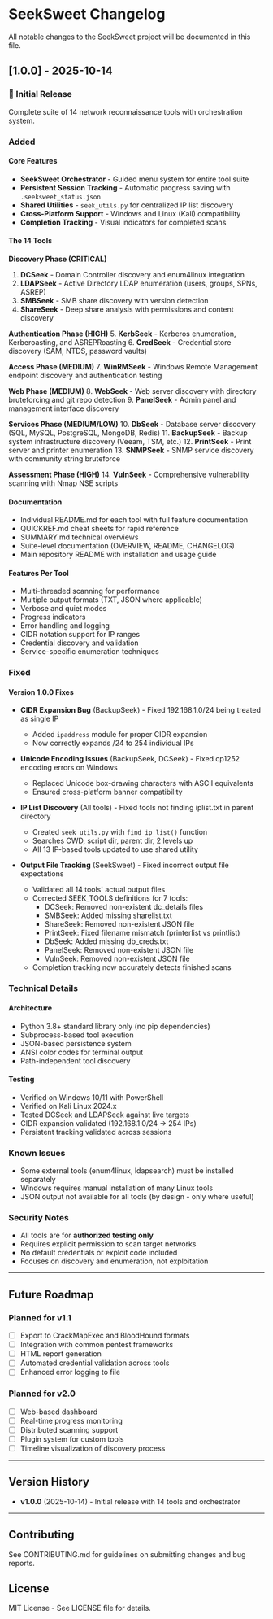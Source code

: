# SeekSweet Changelog

All notable changes to the SeekSweet project will be documented in this file.

## [1.0.0] - 2025-10-14

### 🎉 Initial Release

Complete suite of 14 network reconnaissance tools with orchestration system.

### Added

#### Core Features
- **SeekSweet Orchestrator** - Guided menu system for entire tool suite
- **Persistent Session Tracking** - Automatic progress saving with `.seeksweet_status.json`
- **Shared Utilities** - `seek_utils.py` for centralized IP list discovery
- **Cross-Platform Support** - Windows and Linux (Kali) compatibility
- **Completion Tracking** - Visual indicators for completed scans

#### The 14 Tools

**Discovery Phase (CRITICAL)**
1. **DCSeek** - Domain Controller discovery and enum4linux integration
2. **LDAPSeek** - Active Directory LDAP enumeration (users, groups, SPNs, ASREP)
3. **SMBSeek** - SMB share discovery with version detection
4. **ShareSeek** - Deep share analysis with permissions and content discovery

**Authentication Phase (HIGH)**
5. **KerbSeek** - Kerberos enumeration, Kerberoasting, and ASREPRoasting
6. **CredSeek** - Credential store discovery (SAM, NTDS, password vaults)

**Access Phase (MEDIUM)**
7. **WinRMSeek** - Windows Remote Management endpoint discovery and authentication testing

**Web Phase (MEDIUM)**
8. **WebSeek** - Web server discovery with directory bruteforcing and git repo detection
9. **PanelSeek** - Admin panel and management interface discovery

**Services Phase (MEDIUM/LOW)**
10. **DbSeek** - Database server discovery (SQL, MySQL, PostgreSQL, MongoDB, Redis)
11. **BackupSeek** - Backup system infrastructure discovery (Veeam, TSM, etc.)
12. **PrintSeek** - Print server and printer enumeration
13. **SNMPSeek** - SNMP service discovery with community string bruteforce

**Assessment Phase (HIGH)**
14. **VulnSeek** - Comprehensive vulnerability scanning with Nmap NSE scripts

#### Documentation
- Individual README.md for each tool with full feature documentation
- QUICKREF.md cheat sheets for rapid reference
- SUMMARY.md technical overviews
- Suite-level documentation (OVERVIEW, README, CHANGELOG)
- Main repository README with installation and usage guide

#### Features Per Tool
- Multi-threaded scanning for performance
- Multiple output formats (TXT, JSON where applicable)
- Verbose and quiet modes
- Progress indicators
- Error handling and logging
- CIDR notation support for IP ranges
- Credential discovery and validation
- Service-specific enumeration techniques

### Fixed

#### Version 1.0.0 Fixes
- **CIDR Expansion Bug** (BackupSeek) - Fixed 192.168.1.0/24 being treated as single IP
  - Added `ipaddress` module for proper CIDR expansion
  - Now correctly expands /24 to 254 individual IPs
  
- **Unicode Encoding Issues** (BackupSeek, DCSeek) - Fixed cp1252 encoding errors on Windows
  - Replaced Unicode box-drawing characters with ASCII equivalents
  - Ensured cross-platform banner compatibility
  
- **IP List Discovery** (All tools) - Fixed tools not finding iplist.txt in parent directory
  - Created `seek_utils.py` with `find_ip_list()` function
  - Searches CWD, script dir, parent dir, 2 levels up
  - All 13 IP-based tools updated to use shared utility
  
- **Output File Tracking** (SeekSweet) - Fixed incorrect output file expectations
  - Validated all 14 tools' actual output files
  - Corrected SEEK_TOOLS definitions for 7 tools:
    * DCSeek: Removed non-existent dc_details files
    * SMBSeek: Added missing sharelist.txt
    * ShareSeek: Removed non-existent JSON file
    * PrintSeek: Fixed filename mismatch (printerlist vs printlist)
    * DbSeek: Added missing db_creds.txt
    * PanelSeek: Removed non-existent JSON file
    * VulnSeek: Removed non-existent JSON file
  - Completion tracking now accurately detects finished scans

### Technical Details

#### Architecture
- Python 3.8+ standard library only (no pip dependencies)
- Subprocess-based tool execution
- JSON-based persistence system
- ANSI color codes for terminal output
- Path-independent tool discovery

#### Testing
- Verified on Windows 10/11 with PowerShell
- Verified on Kali Linux 2024.x
- Tested DCSeek and LDAPSeek against live targets
- CIDR expansion validated (192.168.1.0/24 → 254 IPs)
- Persistent tracking validated across sessions

### Known Issues
- Some external tools (enum4linux, ldapsearch) must be installed separately
- Windows requires manual installation of many Linux tools
- JSON output not available for all tools (by design - only where useful)

### Security Notes
- All tools are for **authorized testing only**
- Requires explicit permission to scan target networks
- No default credentials or exploit code included
- Focuses on discovery and enumeration, not exploitation

---

## Future Roadmap

### Planned for v1.1
- [ ] Export to CrackMapExec and BloodHound formats
- [ ] Integration with common pentest frameworks
- [ ] HTML report generation
- [ ] Automated credential validation across tools
- [ ] Enhanced error logging to file

### Planned for v2.0
- [ ] Web-based dashboard
- [ ] Real-time progress monitoring
- [ ] Distributed scanning support
- [ ] Plugin system for custom tools
- [ ] Timeline visualization of discovery process

---

## Version History

- **v1.0.0** (2025-10-14) - Initial release with 14 tools and orchestrator

---

## Contributing

See CONTRIBUTING.md for guidelines on submitting changes and bug reports.

## License

MIT License - See LICENSE file for details.
